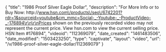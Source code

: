 {
    "title": "1986 Proof Silver Eagle Dollar",
    "description": "For More Info or to Buy Now: http:\/\/www.hsn.com\/products\/seo\/6742201?rdr=1&sourceid=youtube&cm_mmc=Social-_-Youtube-_-ProductVideo-_-176894\r\n\r\nPrices shown on the previously recorded video may not represent the current price.  View hsn.com to view the current selling price. HSN Item #176894",
    "videoid": "112369079",
    "date_created": "1461483506",
    "date_modified": "1503423250",
    "type": "captivate",
    "layout": "video",
    "url": "\/v\/1986-proof-silver-eagle-dollar\/112369079"
}